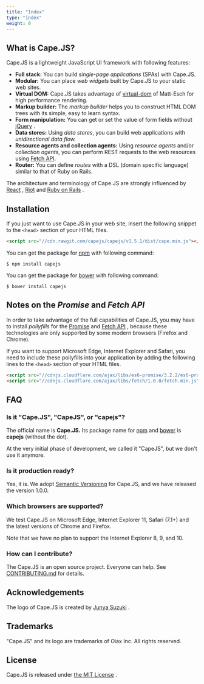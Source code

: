```yaml
---
title: "Index"
type: "index"
weight: 0
---
```


<a class="anchor" id="what-is"></a>
## What is Cape.JS?

Cape.JS is a lightweight JavaScript UI framework with following features:

* **Full stack:** You can build *single-page applications* (SPAs) with Cape.JS.
* **Modular:** You can place *web widgets* built by Cape.JS to your static web sites.
* **Virtual DOM:** Cape.JS takes advantage of
[virtual-dom](https://github.com/Matt-Esch/virtual-dom) <i class="fa fa-external-link"></i>
of Matt-Esch for high performance rendering.
* **Markup builder:** The *markup builder* helps you to construct HTML DOM trees
with its simple, easy to learn syntax.
* **Form manipulation:** You can get or set the value of form fields
without [jQuery](https://jquery.com/) <i class="fa fa-external-link"></i>.
* **Data stores:** Using *data stores*, you can build web applications
with *unidirectional data flow.*
* **Resource agents and collection agents:** Using *resource agents* and/or
*collection agents*, you can perform REST requests
to the web resources using [Fetch API](https://developer.mozilla.org/en/docs/Web/API/Fetch_API).
* **Router:** You can define *routes* with a DSL (domain specific language)
similar to that of Ruby on Rails.

The architecture and terminology of Cape.JS are strongly influenced by
[React](https://github.com/facebook/react) <i class="fa fa-external-link"></i>,
[Riot](https://github.com/muut/riotjs) <i class="fa fa-external-link"></i>
and [Ruby on Rails](https://github.com/rails/rails) <i class="fa fa-external-link"></i>.

<a class="anchor" id="installation"></a>
## Installation

If you just want to use Cape.JS in your web site, insert the following snippet
to the `<head>` section of your HTML files.

```html
<script src="//cdn.rawgit.com/capejs/capejs/v1.5.1/dist/cape.min.js"></script>
```

You can get the package for [npm](https://www.npmjs.com/) <i class="fa fa-external-link"></i> with following command:

```
$ npm install capejs
```

You can get the package for [bower](http://bower.io/) <i class="fa fa-external-link"></i> with following command:

```
$ bower install capejs
```

## Notes on the _Promise_ and _Fetch API_

In order to take advantage of the full capabilities of Cape.JS,
you may have to install _pollyfills_ for
the [Promise](https://developer.mozilla.org/en/docs/Web/JavaScript/Reference/Global_Objects/Promise)
<i class="fa fa-external-link"></i>
and [Fetch API](https://developer.mozilla.org/en/docs/Web/API/Fetch_API)
<i class="fa fa-external-link"></i>,
because these technologies are only supported by some modern browsers (Firefox and Chrome).

If you want to support Microsoft Edge, Internet Explorer and Safari,
you need to include these pollyfills into your application
by adding the following lines to the `<head>` section of your HTML files.

```html
<script src="//cdnjs.cloudflare.com/ajax/libs/es6-promise/3.2.2/es6-promise.js"></script>
<script src="//cdnjs.cloudflare.com/ajax/libs/fetch/1.0.0/fetch.min.js"></script>
```

<a class="anchor" id="faq"></a>
## FAQ

### Is it "Cape.JS", "CapeJS", or "capejs"?

The official name is **Cape.JS.**
Its package name for [npm](https://www.npmjs.com) <i class="fa fa-external-link"></i>
and [bower](http://bower.io) <i class="fa fa-external-link"></i> is **capejs** (without the dot).

At the very initial phase of development, we called it "CapeJS", but
we don't use it anymore.

### Is it production ready?

Yes, it is.
We adopt [Semantic Versioning](http://semver.org/) <i class="fa fa-external-link"></i> for Cape.JS,
and we have released the version 1.0.0.

### Which browsers are supported?

We test Cape.JS on Microsoft Edge, Internet Explorer 11, Safari (7.1+) and the latest versions of Chrome and Firefox.

Note that we have no plan to support the Internet Explorer 8, 9, and 10.


### How can I contribute?

The Cape.JS is an open source project. Everyone can help.
See [CONTRIBUTING.md](https://github.com/capejs/capejs/CONTRIBUTING.md)
<i class="fa fa-external-link"></i>for details.

<h2 id="acknowledgements">Acknowledgements</h2>

The logo of Cape.JS is created by
[Junya Suzuki](https://github.com/junya-suzuki) <i class="fa fa-external-link"></i>.

<h2 id="trademarks">Trademarks</h2>

"Cape.JS" and its logo are trademarks of Oiax Inc. All rights reserved.

<h2 id="license">License</h2>

Cape.JS is released under
[the MIT License](https://github.com/capejs/capejs/LICENSE) <i class="fa fa-external-link"></i>.
